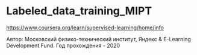 # Labeled_data_training_MIPT
https://www.coursera.org/learn/supervised-learning/home/info 

Автор: Московский физико-технический институт, Яндекс & E-Learning Development Fund. Год прохождения - 2020
